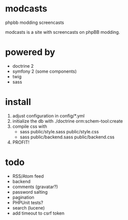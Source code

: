 # modcasts

phpbb modding screencasts

modcasts is a site with screencasts on phpBB modding.

# powered by

* doctrine 2
* symfony 2 (some components)
* twig
* sass

# install

1. adjust configuration in config/*.yml
2. initialize the db with ./doctrine orm:schem-tool:create
3. compile css with
    * sass public/style.sass public/style.css
    * sass public/backend.sass public/backend.css
4. PROFIT!

# todo

* RSS/Atom feed
* backend
* comments (gravatar?)
* password salting
* pagination
* PHPUnit tests?
* search (lucene)
* add timeout to csrf token
